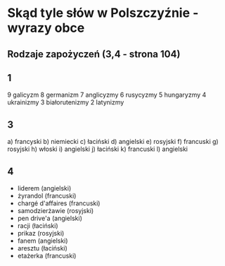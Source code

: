 # Skąd tyle słów w Polszczyźnie - wyrazy obce

## Rodzaje zapożyczeń (3,4 - strona 104)

## 1
  9 galicyzm
  8 germanizm
  7 anglicyzmy
  6 rusycyzmy
  5 hungaryzmy
  4 ukrainizmy
  3 białorutenizmy
  2 latynizmy

## 3

a) francyski
b) niemiecki
c) łaciński
d) angielski
e) rosyjski
f) francuski
g) rosyjski
h) włoski
i) angielski
j) łaciński
k) francuski
l) angielski

## 4

- liderem (angielski)
- żyrandol (francuski)
- chargé d'affaires (francuski)
- samodzierżawie (rosyjski)
- pen drive'a (angielski)
- racji (łaciński)
- prikaz (rosyjski)
- fanem (angielski)
- aresztu (łaciński)
- etażerka (francuski)
